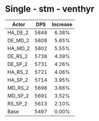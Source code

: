 # Single - stm - venthyr
| Actor | DPS | Increase |
|---|:---:|:---:|
|HA_DE_2|5848|6.38%|
|DE_MD_2|5808|5.65%|
|HA_MD_2|5802|5.55%|
|DE_RS_2|5738|4.39%|
|DE_SP_2|5731|4.26%|
|HA_RS_2|5721|4.06%|
|HA_SP_2|5714|3.95%|
|MD_RS_2|5698|3.66%|
|MD_SP_2|5691|3.52%|
|RS_SP_2|5613|2.10%|
|Base|5497|0.00%|
